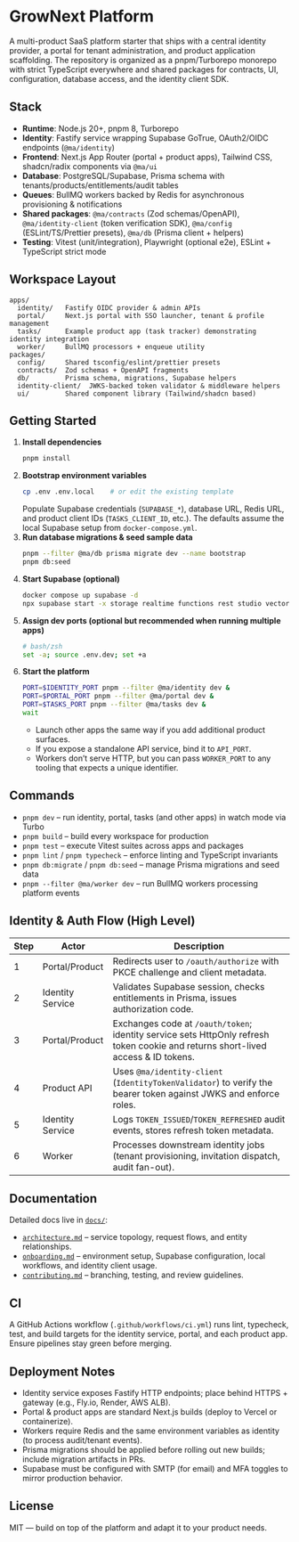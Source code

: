 # GrowNext Platform

A multi-product SaaS platform starter that ships with a central identity provider, a portal for tenant administration, and product application scaffolding. The repository is organized as a pnpm/Turborepo monorepo with strict TypeScript everywhere and shared packages for contracts, UI, configuration, database access, and the identity client SDK.

## Stack

- **Runtime**: Node.js 20+, pnpm 8, Turborepo
- **Identity**: Fastify service wrapping Supabase GoTrue, OAuth2/OIDC endpoints (`@ma/identity`)
- **Frontend**: Next.js App Router (portal + product apps), Tailwind CSS, shadcn/radix components via `@ma/ui`
- **Database**: PostgreSQL/Supabase, Prisma schema with tenants/products/entitlements/audit tables
- **Queues**: BullMQ workers backed by Redis for asynchronous provisioning & notifications
- **Shared packages**: `@ma/contracts` (Zod schemas/OpenAPI), `@ma/identity-client` (token verification SDK), `@ma/config` (ESLint/TS/Prettier presets), `@ma/db` (Prisma client + helpers)
- **Testing**: Vitest (unit/integration), Playwright (optional e2e), ESLint + TypeScript strict mode

## Workspace Layout

```
apps/
  identity/   Fastify OIDC provider & admin APIs
  portal/     Next.js portal with SSO launcher, tenant & profile management
  tasks/      Example product app (task tracker) demonstrating identity integration
  worker/     BullMQ processors + enqueue utility
packages/
  config/     Shared tsconfig/eslint/prettier presets
  contracts/  Zod schemas + OpenAPI fragments
  db/         Prisma schema, migrations, Supabase helpers
  identity-client/  JWKS-backed token validator & middleware helpers
  ui/         Shared component library (Tailwind/shadcn based)
```

## Getting Started

1. **Install dependencies**
   ```bash
   pnpm install
   ```
2. **Bootstrap environment variables**
   ```bash
   cp .env .env.local    # or edit the existing template
   ```
   Populate Supabase credentials (`SUPABASE_*`), database URL, Redis URL, and product client IDs (`TASKS_CLIENT_ID`, etc.). The defaults assume the local Supabase setup from `docker-compose.yml`.
3. **Run database migrations & seed sample data**
   ```bash
   pnpm --filter @ma/db prisma migrate dev --name bootstrap
   pnpm db:seed
   ```
4. **Start Supabase (optional)**
   ```bash
   docker compose up supabase -d
   npx supabase start -x storage realtime functions rest studio vector imgproxy inbucket edge-functions
   ```
5. **Assign dev ports (optional but recommended when running multiple apps)**
   ```bash
   # bash/zsh
   set -a; source .env.dev; set +a
   ```
6. **Start the platform**
   ```bash
   PORT=$IDENTITY_PORT pnpm --filter @ma/identity dev &
   PORT=$PORTAL_PORT pnpm --filter @ma/portal dev &
   PORT=$TASKS_PORT pnpm --filter @ma/tasks dev &
   wait
   ```
   - Launch other apps the same way if you add additional product surfaces.
   - If you expose a standalone API service, bind it to `API_PORT`.
   - Workers don’t serve HTTP, but you can pass `WORKER_PORT` to any tooling that expects a unique identifier.

## Commands

- `pnpm dev` – run identity, portal, tasks (and other apps) in watch mode via Turbo
- `pnpm build` – build every workspace for production
- `pnpm test` – execute Vitest suites across apps and packages
- `pnpm lint` / `pnpm typecheck` – enforce linting and TypeScript invariants
- `pnpm db:migrate` / `pnpm db:seed` – manage Prisma migrations and seed data
- `pnpm --filter @ma/worker dev` – run BullMQ workers processing platform events

## Identity & Auth Flow (High Level)

| Step | Actor | Description |
| --- | --- | --- |
| 1 | Portal/Product | Redirects user to `/oauth/authorize` with PKCE challenge and client metadata. |
| 2 | Identity Service | Validates Supabase session, checks entitlements in Prisma, issues authorization code. |
| 3 | Portal/Product | Exchanges code at `/oauth/token`; identity service sets HttpOnly refresh token cookie and returns short-lived access & ID tokens. |
| 4 | Product API | Uses `@ma/identity-client` (`IdentityTokenValidator`) to verify the bearer token against JWKS and enforce roles. |
| 5 | Identity Service | Logs `TOKEN_ISSUED`/`TOKEN_REFRESHED` audit events, stores refresh token metadata. |
| 6 | Worker | Processes downstream identity jobs (tenant provisioning, invitation dispatch, audit fan-out). |

## Documentation

Detailed docs live in [`docs/`](docs):

- [`architecture.md`](docs/architecture.md) – service topology, request flows, and entity relationships.
- [`onboarding.md`](docs/onboarding.md) – environment setup, Supabase configuration, local workflows, and identity client usage.
- [`contributing.md`](docs/contributing.md) – branching, testing, and review guidelines.

## CI

A GitHub Actions workflow (`.github/workflows/ci.yml`) runs lint, typecheck, test, and build targets for the identity service, portal, and each product app. Ensure pipelines stay green before merging.

## Deployment Notes

- Identity service exposes Fastify HTTP endpoints; place behind HTTPS + gateway (e.g., Fly.io, Render, AWS ALB).
- Portal & product apps are standard Next.js builds (deploy to Vercel or containerize).
- Workers require Redis and the same environment variables as identity (to process audit/tenant events).
- Prisma migrations should be applied before rolling out new builds; include migration artifacts in PRs.
- Supabase must be configured with SMTP (for email) and MFA toggles to mirror production behavior.

## License

MIT — build on top of the platform and adapt it to your product needs.
